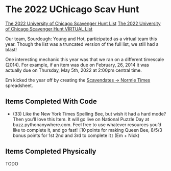 # The 2022 UChicago Scav Hunt

[The 2022 University of Chicago Scavenger Hunt List](https://scavhunt.uchicago.edu/lists/2014(0)%20University%20of%20Chicago%20Scavenger%20Hunt%20List%20Final.pdf)
[The 2022 University of Chicago Scavenger Hunt VIRTUAL List](https://scavhunt.uchicago.edu/lists/2014(0)%20University%20of%20Chicago%20Virtual%20Scavenger%20Hunt%20List.pdf)

Our team, Sourdough: Young and Hot, participated as a virtual team this year.
Though the list was a truncated version of the full list, we still had a blast!

One interesting mechanic this year was that we ran on a different timescale (2014).
For example, if an item was due on February, 26, 2014 it was actually due on
Thursday, May 5th, 2022 at 2:00pm central time.

Em kicked the year off by creating the [Scavendates -> Normie Times](https://docs.google.com/spreadsheets/d/1bcfv5MNbsj1GqW5j5cwyHMW3lBpxZrm66EeZ_GCSpmY/edit#gid=1426070463) spreadsheet.

## Items Completed With Code

- (33) Like the New York Times Spelling Bee, but wish it had a hard mode? Then you’ll love this Item. It will go live on National Puzzle Day at buzz.pythonanywhere.com. Feel free to use whatever resources
you’d like to complete it, and go fast! `[`10 points for making Queen Bee, 8/5/3 bonus points for 1st 2nd and 3rd to complete it`]` (Em + Nick)

## Items Completed Physically

TODO
